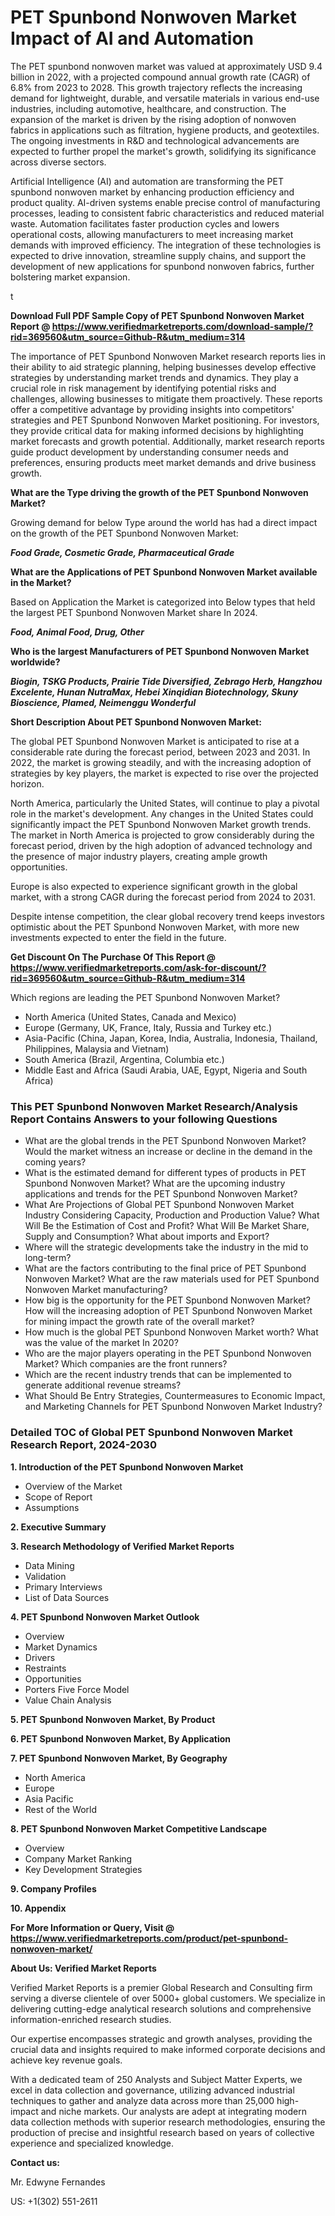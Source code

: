 <meta name="title" content="Global PET Spunbond Nonwoven Market Impact of AI and Automation"><meta name="description" content="The PET spunbond nonwoven market was valued at approximately USD 9.4 billion in 2022, with a projected compound annual growth rate (CAGR) of 6.8% from 2023 to 2028. Th"><meta name="title" content="PET Spunbond Nonwoven Market Size, Share, Scope, Trends, Growth, Opportunities, Analysis, Forecast"><h1>PET Spunbond Nonwoven Market Impact of AI and Automation</h1><p>The PET spunbond nonwoven market was valued at approximately USD 9.4 billion in 2022, with a projected compound annual growth rate (CAGR) of 6.8% from 2023 to 2028. This growth trajectory reflects the increasing demand for lightweight, durable, and versatile materials in various end-use industries, including automotive, healthcare, and construction. The expansion of the market is driven by the rising adoption of nonwoven fabrics in applications such as filtration, hygiene products, and geotextiles. The ongoing investments in R&D and technological advancements are expected to further propel the market's growth, solidifying its significance across diverse sectors.</p><p>Artificial Intelligence (AI) and automation are transforming the PET spunbond nonwoven market by enhancing production efficiency and product quality. AI-driven systems enable precise control of manufacturing processes, leading to consistent fabric characteristics and reduced material waste. Automation facilitates faster production cycles and lowers operational costs, allowing manufacturers to meet increasing market demands with improved efficiency. The integration of these technologies is expected to drive innovation, streamline supply chains, and support the development of new applications for spunbond nonwoven fabrics, further bolstering market expansion.</p>t</p><p id="" class=""><strong>Download Full PDF Sample Copy of PET Spunbond Nonwoven Market Report @ <a href="https://www.verifiedmarketreports.com/download-sample/?rid=369560&utm_source=Github-R&utm_medium=314" target="_blank">https://www.verifiedmarketreports.com/download-sample/?rid=369560&utm_source=Github-R&utm_medium=314</a></strong></p><p>The importance of&nbsp;PET Spunbond Nonwoven Market research reports lies in their ability to aid strategic planning, helping businesses develop effective strategies by understanding market trends and dynamics. They play a crucial role in risk management by identifying potential risks and challenges, allowing businesses to mitigate them proactively. These reports offer a competitive advantage by providing insights into competitors' strategies and PET Spunbond Nonwoven Market positioning. For investors, they provide critical data for making informed decisions by highlighting market forecasts and growth potential. Additionally, market research reports guide product development by understanding consumer needs and preferences, ensuring products meet market demands and drive business growth.</p><p><strong>What are the&nbsp;Type driving the growth of the PET Spunbond Nonwoven Market?</strong></p><p id="" class="">Growing demand for below Type around the world has had a direct impact on the growth of the PET Spunbond Nonwoven Market:</p><em><strong>Food Grade, Cosmetic Grade, Pharmaceutical Grade</strong></em></p><strong>What are the&nbsp;Applications&nbsp;of PET Spunbond Nonwoven Market available in the Market?</strong></p><p id="" class="">Based on Application the Market is categorized into Below types that held the largest PET Spunbond Nonwoven Market share In 2024.</p><em><strong>Food, Animal Food, Drug, Other</strong></em></p><strong>Who is the largest Manufacturers of PET Spunbond Nonwoven Market worldwide?</strong></p><p><em><strong>Biogin, TSKG Products, Prairie Tide Diversified, Zebrago Herb, Hangzhou Excelente, Hunan NutraMax, Hebei Xinqidian Biotechnology, Skuny Bioscience, Plamed, Neimenggu Wonderful</strong></em></p><p id="" class=""><strong>Short Description About PET Spunbond Nonwoven Market:</strong></p><p>The global PET Spunbond Nonwoven Market is anticipated to rise at a considerable rate during the forecast period, between 2023 and 2031. In 2022, the market is growing steadily, and with the increasing adoption of strategies by key players, the market is expected to rise over the projected horizon.</p><p>North America, particularly the United States, will continue to play a pivotal role in the market's development. Any changes in the United States could significantly impact the PET Spunbond Nonwoven Market growth trends. The market in North America is projected to grow considerably during the forecast period, driven by the high adoption of advanced technology and the presence of major industry players, creating ample growth opportunities.</p><p>Europe is also expected to experience significant growth in the global market, with a strong CAGR during the forecast period from 2024 to 2031.</p><p>Despite intense competition, the clear global recovery trend keeps investors optimistic about the PET Spunbond Nonwoven Market, with more new investments expected to enter the field in the future.</p><p id="" class=""><strong>Get Discount On The Purchase Of This Report @ <a href="https://www.verifiedmarketreports.com/ask-for-discount/?rid=369560&utm_source=Github-R&utm_medium=314" target="_blank">https://www.verifiedmarketreports.com/ask-for-discount/?rid=369560&utm_source=Github-R&utm_medium=314</a></strong></p>Which regions are leading the PET Spunbond Nonwoven Market?</p><ul><li>North America (United States, Canada and Mexico)</li><li>Europe (Germany, UK, France, Italy, Russia and Turkey etc.)</li><li>Asia-Pacific (China, Japan, Korea, India, Australia, Indonesia, Thailand, Philippines, Malaysia and Vietnam)</li><li>South America (Brazil, Argentina, Columbia etc.)</li><li>Middle East and Africa (Saudi Arabia, UAE, Egypt, Nigeria and South Africa)</li></ul><h3 id="" class="">This PET Spunbond Nonwoven Market Research/Analysis Report Contains Answers to your following Questions</h3><ul><li>What are the global trends in the PET Spunbond Nonwoven Market? Would the market witness an increase or decline in the demand in the coming years?</li><li>What is the estimated demand for different types of products in PET Spunbond Nonwoven Market? What are the upcoming industry applications and trends for the PET Spunbond Nonwoven Market?</li><li>What Are Projections of Global PET Spunbond Nonwoven Market Industry Considering Capacity, Production and Production Value? What Will Be the Estimation of Cost and Profit? What Will Be Market Share, Supply and Consumption? What about imports and Export?</li><li>Where will the strategic developments take the industry in the mid to long-term?</li><li>What are the factors contributing to the final price of PET Spunbond Nonwoven Market? What are the raw materials used for PET Spunbond Nonwoven Market manufacturing?</li><li>How big is the opportunity for the PET Spunbond Nonwoven Market? How will the increasing adoption of PET Spunbond Nonwoven Market for mining impact the growth rate of the overall market?</li><li>How much is the global PET Spunbond Nonwoven Market worth? What was the value of the market In 2020?</li><li>Who are the major players operating in the PET Spunbond Nonwoven Market? Which companies are the front runners?</li><li>Which are the recent industry trends that can be implemented to generate additional revenue streams?</li><li>What Should Be Entry Strategies, Countermeasures to Economic Impact, and Marketing Channels for PET Spunbond Nonwoven Market Industry?</li></ul><h3 id="" class="">Detailed TOC of Global PET Spunbond Nonwoven Market Research Report, 2024-2030</h3><p id="" class=""><strong>1. Introduction of the PET Spunbond Nonwoven Market</strong></p><ul><li>Overview of the Market</li><li>Scope of Report</li><li>Assumptions</li></ul><p id="" class=""><strong>2. Executive Summary</strong></p><p id="" class=""><strong>3. Research Methodology of Verified Market Reports</strong></p><ul><li>Data Mining</li><li>Validation</li><li>Primary Interviews</li><li>List of Data Sources</li></ul><p id="" class=""><strong>4. PET Spunbond Nonwoven Market Outlook</strong></p><ul><li>Overview</li><li>Market Dynamics</li><li>Drivers</li><li>Restraints</li><li>Opportunities</li><li>Porters Five Force Model</li><li>Value Chain Analysis</li></ul><p id="" class=""><strong>5. PET Spunbond Nonwoven Market, By Product</strong></p><p id="" class=""><strong>6. PET Spunbond Nonwoven Market, By Application</strong></p><p id="" class=""><strong>7. PET Spunbond Nonwoven Market, By Geography</strong></p><ul><li>North America</li><li>Europe</li><li>Asia Pacific</li><li>Rest of the World</li></ul><p id="" class=""><strong>8. PET Spunbond Nonwoven Market Competitive Landscape</strong></p><ul><li>Overview</li><li>Company Market Ranking</li><li>Key Development Strategies</li></ul><p id="" class=""><strong>9. Company Profiles</strong></p><p id="" class=""><strong>10. Appendix</strong></p><p id="" class=""><strong>For More Information or Query, Visit @ <a href="https://www.verifiedmarketreports.com/product/pet-spunbond-nonwoven-market/" target="_blank">https://www.verifiedmarketreports.com/product/pet-spunbond-nonwoven-market/</a></strong></p><p id="" class=""><strong>About Us: Verified Market Reports</strong></p><p id="" class="">Verified Market Reports is a premier Global Research and Consulting firm serving a diverse clientele of over 5000+ global customers. We specialize in delivering cutting-edge analytical research solutions and comprehensive information-enriched research studies.</p><p id="" class="">Our expertise encompasses strategic and growth analyses, providing the crucial data and insights required to make informed corporate decisions and achieve key revenue goals.</p><p id="" class="">With a dedicated team of 250 Analysts and Subject Matter Experts, we excel in data collection and governance, utilizing advanced industrial techniques to gather and analyze data across more than 25,000 high-impact and niche markets. Our analysts are adept at integrating modern data collection methods with superior research methodologies, ensuring the production of precise and insightful research based on years of collective experience and specialized knowledge.</p><p id="" class=""><strong>Contact us:</strong></p><p id="" class="">Mr. Edwyne Fernandes</p><p id="" class="">US: +1(302) 551-2611</p>